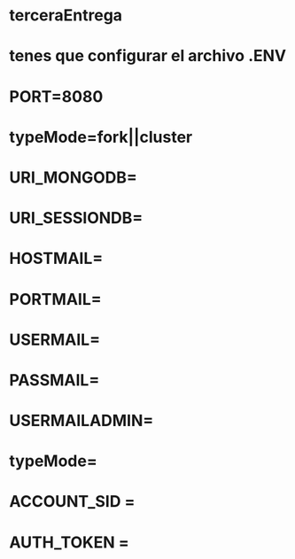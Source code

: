 # terceraEntrega

# tenes que configurar el archivo .ENV 


# PORT=8080
# typeMode=fork||cluster
# URI_MONGODB=
# URI_SESSIONDB=

# HOSTMAIL=
# PORTMAIL=
# USERMAIL=
# PASSMAIL=
# USERMAILADMIN=
# typeMode=

# ACCOUNT_SID = 
# AUTH_TOKEN = 
